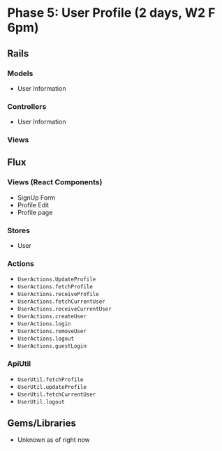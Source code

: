# Phase 5: User Profile (2 days, W2 F 6pm)

## Rails
### Models
* User Information

### Controllers
* User Information

### Views

## Flux
### Views (React Components)
* SignUp Form
* Profile Edit
* Profile page

### Stores
* User

### Actions
* `UserActions.UpdateProfile`
* `UserActions.fetchProfile`
* `UserActions.receiveProfile`
* `UserActions.fetchCurrentUser`
* `UserActions.receiveCurrentUser`
* `UserActions.createUser`
* `UserActions.login`
* `UserActions.removeUser`
* `UserActions.logout`
* `UserActions.guestLogin`

### ApiUtil
* `UserUtil.fetchProfile`
* `UserUtil.updateProfile`
* `UserUtil.fetchCurrentUser`
* `UserUtil.logout`

## Gems/Libraries
* Unknown as of right now
